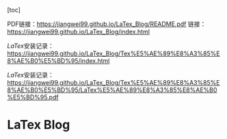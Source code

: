 [toc]

PDF链接：https://jiangwei99.github.io/LaTex_Blog/README.pdf
链接：https://jiangwei99.github.io/LaTex_Blog/index.html

$LaTex$安装记录：https://jiangwei99.github.io/LaTex_Blog/Tex%E5%AE%89%E8%A3%85%E8%AE%B0%E5%BD%95/index.html

$LaTex$安装记录：https://jiangwei99.github.io/LaTex_Blog/Tex%E5%AE%89%E8%A3%85%E8%AE%B0%E5%BD%95/LaTex%E5%AE%89%E8%A3%85%E8%AE%B0%E5%BD%95.pdf
# LaTex Blog

